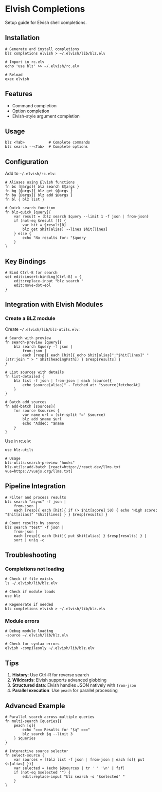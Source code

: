 # Elvish Completions

Setup guide for Elvish shell completions.

## Installation

```elvish
# Generate and install completions
blz completions elvish > ~/.elvish/lib/blz.elv

# Import in rc.elv
echo 'use blz' >> ~/.elvish/rc.elv

# Reload
exec elvish
```

## Features

- Command completion
- Option completion
- Elvish-style argument completion

## Usage

```elvish
blz <Tab>           # Complete commands
blz search --<Tab>  # Complete options
```

## Configuration

Add to `~/.elvish/rc.elv`:

```elvish
# Aliases using Elvish functions
fn bs [@args]{ blz search $@args }
fn bg [@args]{ blz get $@args }
fn ba [@args]{ blz add $@args }
fn bl { blz list }

# Quick search function
fn blz-quick [query]{
    var result = (blz search $query --limit 1 -f json | from-json)
    if (not-eq $result []) {
        var hit = $result[0]
        blz get $hit[alias] --lines $hit[lines]
    } else {
        echo "No results for: "$query
    }
}
```

## Key Bindings

```elvish
# Bind Ctrl-B for search
set edit:insert:binding[Ctrl-B] = {
    edit:replace-input "blz search "
    edit:move-dot-eol
}
```

## Integration with Elvish Modules

### Create a BLZ module

Create `~/.elvish/lib/blz-utils.elv`:

```elvish
# Search with preview
fn search-preview [query]{
    blz search $query -f json |
        from-json |
        each [resp]{ each [hit]{ echo $hit[alias]":"$hit[lines]" "(str:join " > " $hit[headingPath]) } $resp[results] }
}

# List sources with details
fn list-detailed {
    blz list -f json | from-json | each [source]{
        echo $source[alias]" - Fetched at: "$source[fetchedAt]
    }
}

# Batch add sources
fn add-batch [sources]{
    for source $sources {
        var name url = (str:split "=" $source)
        blz add $name $url
        echo "Added: "$name
    }
}
```

Use in rc.elv:

```elvish
use blz-utils

# Usage
blz-utils:search-preview "hooks"
blz-utils:add-batch [react=https://react.dev/llms.txt vue=https://vuejs.org/llms.txt]
```

## Pipeline Integration

```elvish
# Filter and process results
blz search "async" -f json |
    from-json |
    each [resp]{ each [hit]{ if (> $hit[score] 50) { echo "High score: "$hit[alias]" "$hit[lines] } } $resp[results] }

# Count results by source
blz search "test" -f json |
    from-json |
    each [resp]{ each [hit]{ put $hit[alias] } $resp[results] } |
    sort | uniq -c
```

## Troubleshooting

### Completions not loading

```elvish
# Check if file exists
ls ~/.elvish/lib/blz.elv

# Check if module loads
use blz

# Regenerate if needed
blz completions elvish > ~/.elvish/lib/blz.elv
```

### Module errors

```elvish
# Debug module loading
-source ~/.elvish/lib/blz.elv

# Check for syntax errors
elvish -compileonly ~/.elvish/lib/blz.elv
```

## Tips

1. **History**: Use Ctrl-R for reverse search
2. **Wildcards**: Elvish supports advanced globbing
3. **Structured data**: Elvish handles JSON natively with `from-json`
4. **Parallel execution**: Use `peach` for parallel processing

## Advanced Example

```elvish
# Parallel search across multiple queries
fn multi-search [queries]{
    peach [q]{
        echo "=== Results for "$q" ==="
        blz search $q --limit 3
    } $queries
}

# Interactive source selector
fn select-source {
    var sources = [(blz list -f json | from-json | each [s]{ put $s[alias] })]
    var selected = (echo $@sources | tr ' ' '\n' | fzf)
    if (not-eq $selected "") {
        edit:replace-input "blz search -s "$selected" "
    }
}
```
